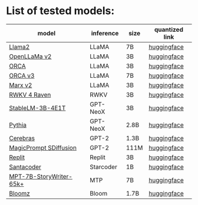 # List of tested models:

| model                                                                                    | inference | size | quantized link                                                                                               |
|------------------------------------------------------------------------------------------|-----------|------|--------------------------------------------------------------------------------------------------------------|
| [Llama2](https://huggingface.co/meta-llama/Llama-2-7b-chat-hf)                           | LLaMA     | 7B   | [huggingface](https://huggingface.co/TheBloke/Llama-2-7b-Chat-GGUF/tree/main)                                |
| [OpenLLaMa v2](https://github.com/openlm-research/open_llama)                            | LLaMA     | 3B   | [huggingface](https://huggingface.co/guinmoon/LLMFarm_Models/tree/main)                                      |
| [ORCA](https://huggingface.co/psmathur/orca_mini_3b)                                     | LLaMA     | 3B   | [huggingface](https://huggingface.co/guinmoon/LLMFarm_Models/tree/main)                                      |
| [ORCA v3](https://huggingface.co/TheBloke/orca_mini_v3_7B-GGUF)                          | LLaMA     | 7B   | [huggingface](https://huggingface.co/TheBloke/orca_mini_v3_7B-GGUF/tree/main)                                |
| [Marx v2](https://huggingface.co/acrastt/Marx-3B-V2)                                     | LLaMA     | 3B   | [huggingface](https://huggingface.co/NikolayKozloff/Marx-3B-V2-GGUF/tree/main)                               |
| [RWKV 4 Raven](https://huggingface.co/BlinkDL/rwkv-4-raven)                              | RWKV      | 3B   | [huggingface](https://huggingface.co/xzuyn/RWKV-4-Raven-3B-v11-Eng99-Other1-20230425-ctx4096-GGML/tree/main) |
| [StableLM-3B-4E1T](https://huggingface.co/stabilityai/stablelm-3b-4e1t)                  | GPT-NeoX  | 3B   | [huggingface](https://huggingface.co/guinmoon/LLMFarm_Models/tree/main)                                      |
| [Pythia](https://huggingface.co/EleutherAI)                                              | GPT-NeoX  | 2.8B | [huggingface](https://huggingface.co/guinmoon/LLMFarm_Models/tree/main)                                      |
| [Cerebras](https://hggingface.co/cerebras/Cerebras-GPT-2.7B)                             | GPT-2     | 1.3B | [huggingface](https://huggingface.co/guinmoon/Cerebras-1.3B-ggml/tree/main)                                  |
| [MagicPrompt SDiffusion](https://huggingface.co/Gustavosta/MagicPrompt-Stable-Diffusion) | GPT-2     | 111M | [huggingface](https://huggingface.co/guinmoon/MagicPrompt-Stable-Diffusion-ggml/tree/main)                   |
| [Replit](https://huggingface.co/replit/replit-code-v1-3b)                                | Replit    | 3B   | [huggingface](https://huggingface.co/guinmoon/LLMFarm_Models/tree/main)                                      |
| [Santacoder](https://huggingface.co/bigcode/santacoder)                                  | Starcoder | 1B   | [huggingface](https://huggingface.co/guinmoon/SantaCoder-1B-GGUF/tree/main)                                  |
| [MPT-7B-StoryWriter-65k+](https://huggingface.co/mosaicml/mpt-7b-storywriter)            | MTP       | 7B   | [huggingface](https://huggingface.co/guinmoon/mpt-7b-storywriter-GGUF)                                       |
| [Bloomz](https://huggingface.co/bigscience/bloomz-1b7)                                   | Bloom     | 1.7B | [huggingface](https://huggingface.co/guinmoon/bloomz-1b7-gguf/tree/main)                                     |